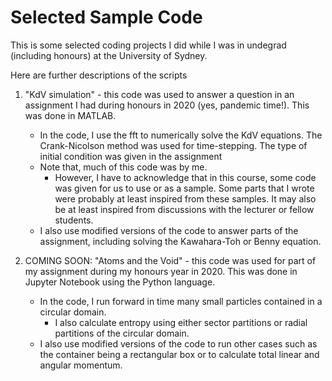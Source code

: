 # Selected Sample Code
This is some selected coding projects I did while I was in undegrad (including honours) at the University of Sydney.

Here are further descriptions of the scripts
1) "KdV simulation" - this code was used to answer a question in an assignment I had during honours in 2020 (yes, pandemic time!). This was done in MATLAB.
   - In the code, I use the fft to numerically solve the KdV equations. The Crank-Nicolson method was used for time-stepping. The type of initial condition was given in the assignment
   - Note that, much of this code was by me.
     - However, I have to acknowledge that in this course, some code was given for us to use or as a sample. Some parts that I wrote were probably at least inspired from these samples. It may also be at least inspired from discussions with the lecturer or fellow students. 
   - I also use modified versions of the code to answer parts of the assignment, including solving the Kawahara-Toh or Benny equation.

2) COMING SOON: "Atoms and the Void" - this code was used for part of my assignment during my honours year in 2020. This was done in Jupyter Notebook using the Python language.
   - In the code, I run forward in time many small particles contained in a circular domain.
     - I also calculate entropy using either sector partitions or radial partitions of the circular domain.
   - I also use modified versions of the code to run other cases such as the container being a rectangular box or to calculate total linear and angular momentum.
